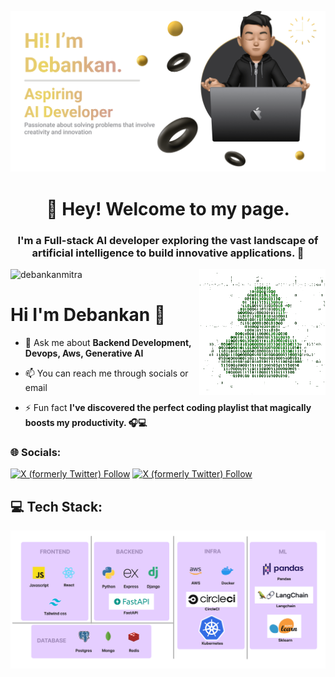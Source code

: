 ![MasterHead](banner.png)
<h1 align="center">🙂 Hey! Welcome to my page. </h1>
<h3 align="center">I'm a Full-stack AI developer exploring the vast landscape of artificial intelligence to build innovative applications. 🚀</h3>

<img align="right" alt="Coding" width="40%" src="duck.gif">

<p align="left"> <img src="https://komarev.com/ghpvc/?username=debankanmitra&label=Profile%20views&color=0e75b6&style=flat" alt="debankanmitra" /> </p>

# Hi I'm Debankan 👋

- 💬 Ask me about **Backend Development, Devops, Aws, Generative AI**

- 📫 You can reach me through socials or email 

- ⚡ Fun fact **I've discovered the perfect coding playlist that magically boosts my productivity. 🎧💻**

<h3 align="left">🌐 Socials:</h3>
<p align="left"><a href="https://twitter.com/intent/follow?screen_name=mitra_debankan" target="blank"><img alt="X (formerly Twitter) Follow" src="https://img.shields.io/badge/Twitter-1D9BF0.svg?style=for-the-badge&logo=Twitter&logoColor=white"></a>
<a href="https://linkedin.com/in/debankanmitra" target="blank"><img alt="X (formerly Twitter) Follow" src="https://img.shields.io/badge/LinkedIn-0A66C2.svg?style=for-the-badge&logo=LinkedIn&logoColor=white"></a>
</p>

## 💻 Tech Stack:

![MasterHead](techstack.png)

